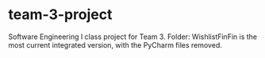 # team-3-project
Software Engineering I class project for Team 3.
Folder: WishlistFinFin is the most current integrated version, with the PyCharm files removed.
